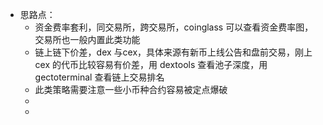 - 思路点：
	- 资金费率套利，同交易所，跨交易所，coinglass 可以查看资金费率图，交易所也一般内置此类功能
	- 链上链下价差，dex 与cex，具体来源有新币上线公告和盘前交易，刚上 cex 的代币比较容易有价差，用 dextools 查看池子深度，用 gectoterminal 查看链上交易排名
	- 此类策略需要注意一些小币种合约容易被定点爆破
	-
	-